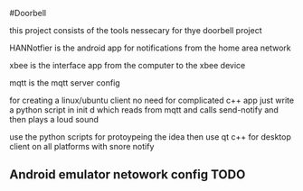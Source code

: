 #Doorbell

this project consists of the tools nessecary for thye doorbell project

HANNotfier is the android app for notifications from the home area network

xbee is the interface app from the computer to the xbee device

mqtt is the mqtt server config

for creating a linux/ubuntu client no need for complicated c++ app just write
a python script in init d which reads from mqtt and calls send-notify and then
plays a loud sound 

use the python scripts for protoypeing the idea then use qt c++ for desktop
client on all platforms with snore notify


## Android emulator netowork config TODO
